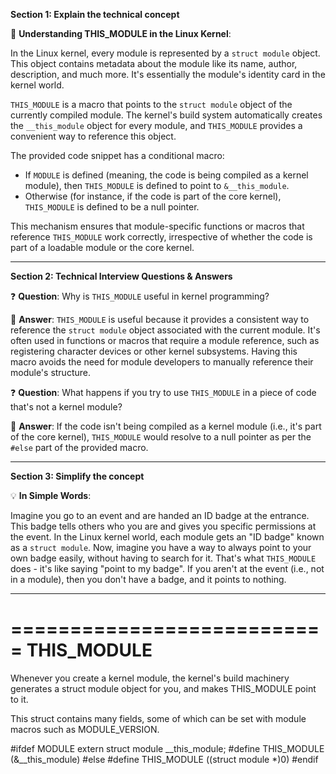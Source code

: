 **Section 1: Explain the technical concept**

📘 **Understanding THIS_MODULE in the Linux Kernel**:

In the Linux kernel, every module is represented by a `struct module` object. This object contains metadata about the module like its name, author, description, and much more. It's essentially the module's identity card in the kernel world.

`THIS_MODULE` is a macro that points to the `struct module` object of the currently compiled module. The kernel's build system automatically creates the `__this_module` object for every module, and `THIS_MODULE` provides a convenient way to reference this object.

The provided code snippet has a conditional macro:
- If `MODULE` is defined (meaning, the code is being compiled as a kernel module), then `THIS_MODULE` is defined to point to `&__this_module`.
- Otherwise (for instance, if the code is part of the core kernel), `THIS_MODULE` is defined to be a null pointer.

This mechanism ensures that module-specific functions or macros that reference `THIS_MODULE` work correctly, irrespective of whether the code is part of a loadable module or the core kernel.

---

**Section 2: Technical Interview Questions & Answers**

❓ **Question**: Why is `THIS_MODULE` useful in kernel programming?

📝 **Answer**: `THIS_MODULE` is useful because it provides a consistent way to reference the `struct module` object associated with the current module. It's often used in functions or macros that require a module reference, such as registering character devices or other kernel subsystems. Having this macro avoids the need for module developers to manually reference their module's structure.

❓ **Question**: What happens if you try to use `THIS_MODULE` in a piece of code that's not a kernel module?

📝 **Answer**: If the code isn't being compiled as a kernel module (i.e., it's part of the core kernel), `THIS_MODULE` would resolve to a null pointer as per the `#else` part of the provided macro.

---

**Section 3: Simplify the concept**

💡 **In Simple Words**:

Imagine you go to an event and are handed an ID badge at the entrance. This badge tells others who you are and gives you specific permissions at the event. In the Linux kernel world, each module gets an "ID badge" known as a `struct module`. Now, imagine you have a way to always point to your own badge easily, without having to search for it. That's what `THIS_MODULE` does - it's like saying "point to my badge". If you aren't at the event (i.e., not in a module), then you don't have a badge, and it points to nothing.


------------------------------

===========================
THIS_MODULE
==========================

Whenever you create a kernel module, the kernel's build machinery generates a struct module object for you, and makes THIS_MODULE point to it.

This struct contains many fields, some of which can be set with module macros such as MODULE_VERSION.

#ifdef MODULE
extern struct module __this_module;
#define THIS_MODULE (&__this_module)
#else
#define THIS_MODULE ((struct module *)0)
#endif

